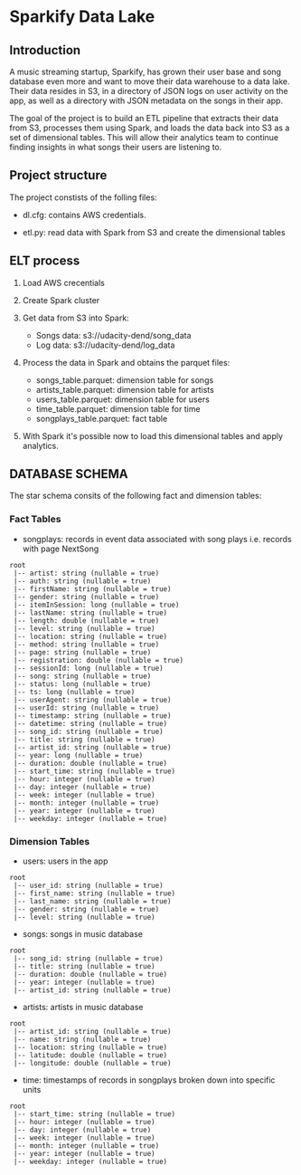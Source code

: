 # Sparkify Data Lake

## Introduction

A music streaming startup, Sparkify, has grown their user base and song database even more and want to move their data warehouse to a data lake. Their data resides in S3, in a directory of JSON logs on user activity on the app, as well as a directory with JSON metadata on the songs in their app.

The goal of the project is to build an ETL pipeline that extracts their data from S3, processes them using Spark, and loads the data back into S3 as a set of dimensional tables. This will allow their analytics team to continue finding insights in what songs their users are listening to. 

## Project structure

The project constists of the folling files:

- dl.cfg: contains AWS credentials.

- etl.py: read data with Spark from S3 and create the dimensional tables  

## ELT process

1. Load AWS crecentials

2. Create Spark cluster

3. Get data from S3 into Spark:
    - Songs data: s3://udacity-dend/song_data
    - Log data: s3://udacity-dend/log_data
    
    
4. Process the data in Spark and obtains the parquet files:
    - songs_table.parquet: dimension table for songs
    - artists_table.parquet: dimension table for artists
    - users_table.parquet: dimension table for users
    - time_table.parquet: dimension table for time
    - songplays_table.parquet: fact table
    
    
5. With Spark it's possible now to load this dimensional tables and apply analytics.

## DATABASE SCHEMA

The star schema consits of the following fact and dimension tables:

### Fact Tables
    
- songplays: records in event data associated with song plays i.e. records with page NextSong

```
root
 |-- artist: string (nullable = true)
 |-- auth: string (nullable = true)
 |-- firstName: string (nullable = true)
 |-- gender: string (nullable = true)
 |-- itemInSession: long (nullable = true)
 |-- lastName: string (nullable = true)
 |-- length: double (nullable = true)
 |-- level: string (nullable = true)
 |-- location: string (nullable = true)
 |-- method: string (nullable = true)
 |-- page: string (nullable = true)
 |-- registration: double (nullable = true)
 |-- sessionId: long (nullable = true)
 |-- song: string (nullable = true)
 |-- status: long (nullable = true)
 |-- ts: long (nullable = true)
 |-- userAgent: string (nullable = true)
 |-- userId: string (nullable = true)
 |-- timestamp: string (nullable = true)
 |-- datetime: string (nullable = true)
 |-- song_id: string (nullable = true)
 |-- title: string (nullable = true)
 |-- artist_id: string (nullable = true)
 |-- year: long (nullable = true)
 |-- duration: double (nullable = true)
 |-- start_time: string (nullable = true)
 |-- hour: integer (nullable = true)
 |-- day: integer (nullable = true)
 |-- week: integer (nullable = true)
 |-- month: integer (nullable = true)
 |-- year: integer (nullable = true)
 |-- weekday: integer (nullable = true)
```

### Dimension Tables

- users: users in the app

```
root
 |-- user_id: string (nullable = true)
 |-- first_name: string (nullable = true)
 |-- last_name: string (nullable = true)
 |-- gender: string (nullable = true)
 |-- level: string (nullable = true)
```

- songs: songs in music database

```
root
 |-- song_id: string (nullable = true)
 |-- title: string (nullable = true)
 |-- duration: double (nullable = true)
 |-- year: integer (nullable = true)
 |-- artist_id: string (nullable = true)
```

- artists: artists in music database

```
root
 |-- artist_id: string (nullable = true)
 |-- name: string (nullable = true)
 |-- location: string (nullable = true)
 |-- latitude: double (nullable = true)
 |-- longitude: double (nullable = true)
 ```
 
- time: timestamps of records in songplays broken down into specific units

```
root
 |-- start_time: string (nullable = true)
 |-- hour: integer (nullable = true)
 |-- day: integer (nullable = true)
 |-- week: integer (nullable = true)
 |-- month: integer (nullable = true)
 |-- year: integer (nullable = true)
 |-- weekday: integer (nullable = true)
```
